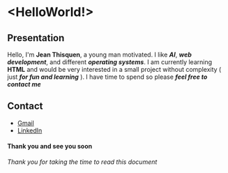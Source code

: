 # <HelloWorld!>
## Presentation
Hello, I'm **Jean Thisquen**, a young man motivated. I like __*AI*__, __*web development*__, and different __*operating systems*__. I am currently learning **HTML** and would be very interested in a small project without complexity ( just __*for fun and learning*__ ). I have time to spend so please __*feel free to contact me*__ 
## Contact
- [Gmail](jthisquen007@gmail.com)
- [LinkedIn](http://linkedin.com/in/jean-thisquen-b574b0282)
#### Thank you and see you soon
*Thank you for taking the time to read this document*


<!---
Us404-glitch/Us404-glitch is a ✨ special ✨ repository because its `README.md` (this file) appears on your GitHub profile.
You can click the Preview link to take a look at your changes.
--->
